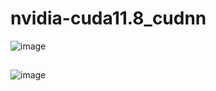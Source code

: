 # nvidia-cuda11.8_cudnn

![image](https://github.com/ajeetkverma/nvidia-cuda11.8_cudnn/assets/33716142/8d357dc6-fb9a-4da8-ac1a-f73212472122)


##

![image](https://github.com/ajeetkverma/nvidia-cuda11.8_cudnn/assets/33716142/da26bd55-9c53-450c-aebb-b2108e31a692)

